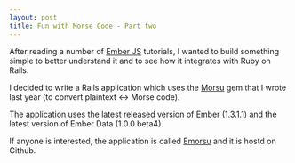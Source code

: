 ```yaml
---
layout: post
title: Fun with Morse Code - Part two
---
```


After reading a number of [Ember JS](http://emberjs.com) tutorials, I
wanted to build something simple to better understand it and to see how
it integrates with Ruby on Rails.

I decided to write a Rails application which uses the
[Morsu](https://github.com/zaid/morsu) gem that I wrote last year (to
convert plaintext <-> Morse code).

The application uses the latest released version of Ember (1.3.1.1) and
the latest version of Ember Data (1.0.0.beta4).

If anyone is interested, the application is called
[Emorsu](https://github.com/zaid/emorsu) and it is hostd on Github.
